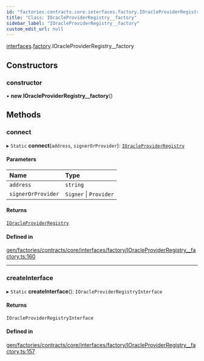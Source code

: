 ```yaml
---
id: "factories.contracts.core.interfaces.factory.IOracleProviderRegistry__factory"
title: "Class: IOracleProviderRegistry__factory"
sidebar_label: "IOracleProviderRegistry__factory"
custom_edit_url: null
---
```


[interfaces](../namespaces/factories.contracts.core.interfaces.md).[factory](../namespaces/factories.contracts.core.interfaces.factory.md).IOracleProviderRegistry__factory

## Constructors

### constructor

• **new IOracleProviderRegistry__factory**()

## Methods

### connect

▸ `Static` **connect**(`address`, `signerOrProvider`): [`IOracleProviderRegistry`](../interfaces/contracts.core.interfaces.factory.IOracleProviderRegistry.md)

#### Parameters

| Name | Type |
| :------ | :------ |
| `address` | `string` |
| `signerOrProvider` | `Signer` \| `Provider` |

#### Returns

[`IOracleProviderRegistry`](../interfaces/contracts.core.interfaces.factory.IOracleProviderRegistry.md)

#### Defined in

[gen/factories/contracts/core/interfaces/factory/IOracleProviderRegistry__factory.ts:160](https://github.com/chromatic-protocol/sdk/blob/b0470e8/src/gen/factories/contracts/core/interfaces/factory/IOracleProviderRegistry__factory.ts#L160)

___

### createInterface

▸ `Static` **createInterface**(): `IOracleProviderRegistryInterface`

#### Returns

`IOracleProviderRegistryInterface`

#### Defined in

[gen/factories/contracts/core/interfaces/factory/IOracleProviderRegistry__factory.ts:157](https://github.com/chromatic-protocol/sdk/blob/b0470e8/src/gen/factories/contracts/core/interfaces/factory/IOracleProviderRegistry__factory.ts#L157)
